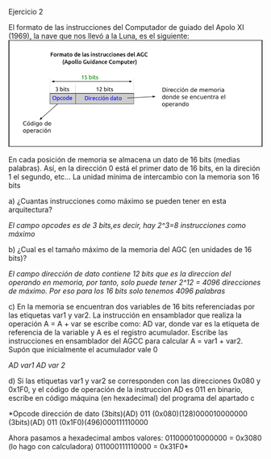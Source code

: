Ejercicio 2

El formato de las instrucciones del Computador de guiado del Apolo XI (1969), la nave que nos llevó a la Luna, es el siguiente:
![Image text](https://github.com/yolandalillo/2021-2022-ASAII/blob/main/S04/images/ejercicio2.PNG)

En cada posición de memoria se almacena un dato de 16 bits (medias palabras). Así, en la dirección 0 está el primer dato de 16 
bits, en la direción 1 el segundo, etc... La unidad mínima de intercambio con la memoria son 16 bits

a) ¿Cuantas instrucciones como máximo se pueden tener en esta arquitectura?

*El campo opcodes es de 3 bits,es decir, hay 2^3=8 instrucciones como máximo*

b) ¿Cual es el tamaño máximo de la memoria del AGC (en unidades de 16 bits)?

*El campo dirección de dato contiene 12 bits que es la direccion del operando en memoria, por tanto, solo puede tener
2^12 = 4096 direcciones de máximo. Por eso para los 16 bits solo tenemos 4096 palabras*

c) En la memoria se encuentran dos variables de 16 bits referenciadas por las etiquetas var1 y var2. La instrucción en ensamblador
que realiza la operación A = A + var se escribe como: AD var, donde var es la etiqueta de referencia de la variable y A es el 
registro acumulador. Escribe las instrucciones en ensamblador del AGCC para calcular A = var1 + var2. Supón que inicialmente el 
acumulador vale 0

*AD var1
AD var 2*

d) Si las etiquetas var1 y var2 se corresponden con las direcciones 0x080 y 0x1F0, y el código de operación de la instruccion 
AD es 011 en binario, escribe en código máquina (en hexadecimal) del programa del apartado c

*Opcode              dirección de dato
(3bits)(AD)  011    (0x080)(128)000010000000
(3bits)(AD) 011     (0x1F0)(496)000111110000

Ahora pasamos a hexadecimal ambos valores:
011000010000000 = 0x3080 (lo hago con calculadora)
011000111110000 = 0x31F0*
